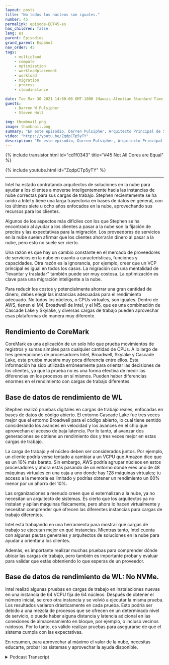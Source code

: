 ```yaml
---
layout: posts
title: "No todos los núcleos son iguales."
number: 45
permalink: episode-EDT45-es
has_children: false
lang: es
parent: Episodios
grand_parent: Español
nav_order: 45
tags:
    - multicloud
    - compute
    - optimization
    - workloadplacement
    - workload
    - migration
    - process
    - cloudinstance

date: Tue Mar 30 2021 14:00:00 GMT-1000 (Hawaii-Aleutian Standard Time)
guests:
    - Darren W Pulsipher
    - Steven Holt

img: thumbnail.png
image: thumbnail.png
summary: "En este episodio, Darren Pulsipher, Arquitecto Principal de Soluciones de Intel, y Stephen Holt, Arquitecto de Soluciones en la Nube de Intel, hablan sobre la optimización en la nube y los estudios que demuestran que los núcleos tienen un rendimiento diferente para diferentes cargas de trabajo."
video: "https://youtu.be/ZqdpCTp5yTY"
description: "En este episodio, Darren Pulsipher, Arquitecto Principal de Soluciones de Intel, y Stephen Holt, Arquitecto de Soluciones en la Nube de Intel, hablan sobre la optimización en la nube y los estudios que demuestran que los núcleos tienen un rendimiento diferente para diferentes cargas de trabajo."
---
```


<div>
{% include transistor.html id="cd1f0343" title="#45 Not All Cores are Equal" %}

{% include youtube.html id="ZqdpCTp5yTY" %}
</div>

---

Intel ha estado contratando arquitectos de soluciones en la nube para ayudar a los clientes a moverse inteligentemente hacia las instancias de nube correctas para sus cargas de trabajo. Stephen recientemente se ha unido a Intel y tiene una larga trayectoria en bases de datos en general, con los últimos siete u ocho años enfocados en la nube, aprovechando sus recursos para los clientes.

Algunos de los aspectos más difíciles con los que Stephen se ha encontrado al ayudar a los clientes a pasar a la nube son la fijación de precios y las expectativas para la migración. Los proveedores de servicios en la nube suelen afirmar que los clientes ahorrarán dinero al pasar a la nube, pero esto no suele ser cierto.

Una razón es que hay un cambio constante en el mercado de proveedores de servicios en la nube en cuanto a características, funciones y capacidades. Otra razón es la ignorancia, por ejemplo, creer que un VCP principal es igual en todos los casos. La migración con una mentalidad de "levantar y trasladar" también puede ser muy costosa. La optimización es clave para una migración inteligente a la nube.

Para reducir los costos y potencialmente ahorrar una gran cantidad de dinero, debes elegir las instancias adecuadas para el rendimiento adecuado. No todos los núcleos, o CPUs virtuales, son iguales. Dentro de AWS, tienen el M4, Broadwell de Intel, y el M5, que es una combinación de Cascade Lake y Skylake, y diversas cargas de trabajo pueden aprovechar esas plataformas de manera muy diferente.

## Rendimiento de CoreMark

CoreMark es una aplicación de un solo hilo que prueba movimientos de registros y sumas simples para cualquier cantidad de CPUs. A lo largo de tres generaciones de procesadores Intel, Broadwell, Skylake y Cascade Lake, esta prueba muestra muy poca diferencia entre ellos. Esta información ha sido utilizada erróneamente para orientar las decisiones de los clientes, ya que la prueba no es una forma efectiva de medir las diferencias en los procesos en sí mismos. Pueden haber diferencias enormes en el rendimiento con cargas de trabajo diferentes.

## Base de datos de rendimiento de WL

Stephen realizó pruebas digitales en cargas de trabajo reales, enfocadas en bases de datos de código abierto. El entorno Cascade Lake fue tres veces mejor que el entorno Broadwell para el código abierto, lo cual tiene sentido considerando los avances en velocidad y los avances en el chip que aprovechan el acceso de baja latencia. Por lo tanto, al avanzar dos generaciones se obtiene un rendimiento dos y tres veces mejor en estas cargas de trabajo.

La carga de trabajo y el núcleo deben ser considerados juntos. Por ejemplo, un cliente podría verse tentado a cambiar a un VCPU que Amazon dice que es un 10% más barato. Sin embargo, AWS podría agrupar núcleos en estos procesadores y ahora estás pasando de un entorno donde eres uno de 48 máquinas virtuales en una caja a uno donde hay 128 máquinas virtuales; tu acceso a la memoria es limitado y podrías obtener un rendimiento un 60% menor por un ahorro del 10%.

Las organizaciones a menudo creen que si externalizan a la nube, ya no necesitan un arquitecto de sistemas. Es cierto que los arquitectos ya no instalan y apilan máquinas físicamente, pero ahora lo hacen virtualmente y necesitan comprender qué ofrecen las diferentes instancias para cargas de trabajo diferentes.

Intel está trabajando en una herramienta para mostrar qué cargas de trabajo se ejecutan mejor en qué instancias. Mientras tanto, Intel cuenta con algunas pautas generales y arquitectos de soluciones en la nube para ayudar a orientar a los clientes.

Además, es importante realizar muchas pruebas para comprender dónde ubicar las cargas de trabajo, pero también es importante probar y evaluar para validar que estás obteniendo lo que esperas de un proveedor.

## Base de datos de rendimiento de WL: No NVMe.

Intel realizó algunas pruebas en cargas de trabajo en instalaciones nuevas en una instancia de 64 VCPU fija de 64 núcleos. Después de obtener el número inicial, se creó otra instancia y se volvió a ejecutar la misma prueba. Los resultados variaron drásticamente en cada prueba. Esto podría ser debido a una mezcla de procesos que se ofrecen en un determinado nivel de servicio, o puede haber alguna distancia y latencia adicional en las conexiones de almacenamiento en bloque, por ejemplo, o incluso vecinos ruidosos. Por lo tanto, es válido realizar pruebas para asegurarse de que el sistema cumpla con las expectativas.

En resumen, para aprovechar al máximo el valor de la nube, necesitas educarte, probar los sistemas y aprovechar la ayuda disponible.



<details>
<summary> Podcast Transcript </summary>

<p></p>

</details>
